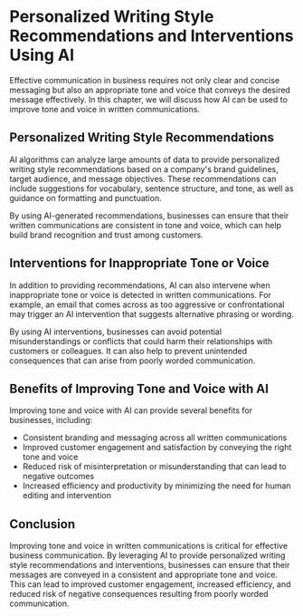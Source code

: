 Personalized Writing Style Recommendations and Interventions Using AI
==================================================================================================================

Effective communication in business requires not only clear and concise messaging but also an appropriate tone and voice that conveys the desired message effectively. In this chapter, we will discuss how AI can be used to improve tone and voice in written communications.

Personalized Writing Style Recommendations
------------------------------------------

AI algorithms can analyze large amounts of data to provide personalized writing style recommendations based on a company's brand guidelines, target audience, and message objectives. These recommendations can include suggestions for vocabulary, sentence structure, and tone, as well as guidance on formatting and punctuation.

By using AI-generated recommendations, businesses can ensure that their written communications are consistent in tone and voice, which can help build brand recognition and trust among customers.

Interventions for Inappropriate Tone or Voice
---------------------------------------------

In addition to providing recommendations, AI can also intervene when inappropriate tone or voice is detected in written communications. For example, an email that comes across as too aggressive or confrontational may trigger an AI intervention that suggests alternative phrasing or wording.

By using AI interventions, businesses can avoid potential misunderstandings or conflicts that could harm their relationships with customers or colleagues. It can also help to prevent unintended consequences that can arise from poorly worded communication.

Benefits of Improving Tone and Voice with AI
--------------------------------------------

Improving tone and voice with AI can provide several benefits for businesses, including:

* Consistent branding and messaging across all written communications
* Improved customer engagement and satisfaction by conveying the right tone and voice
* Reduced risk of misinterpretation or misunderstanding that can lead to negative outcomes
* Increased efficiency and productivity by minimizing the need for human editing and intervention

Conclusion
----------

Improving tone and voice in written communications is critical for effective business communication. By leveraging AI to provide personalized writing style recommendations and interventions, businesses can ensure that their messages are conveyed in a consistent and appropriate tone and voice. This can lead to improved customer engagement, increased efficiency, and reduced risk of negative consequences resulting from poorly worded communication.
